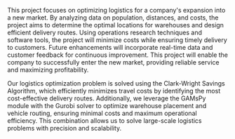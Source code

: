 This project focuses on optimizing logistics for a company's expansion into a new market. By analyzing data on population, distances, and costs, the project aims to determine the optimal locations for warehouses and design efficient delivery routes. Using operations research techniques and software tools, the project will minimize costs while ensuring timely delivery to customers. Future enhancements will incorporate real-time data and customer feedback for continuous improvement. This project will enable the company to successfully enter the new market, providing reliable service and maximizing profitability.


Our logistics optimization problem is solved using the Clark-Wright Savings Algorithm, which efficiently minimizes travel costs by identifying the most cost-effective delivery routes. Additionally, we leverage the GAMsPy module with the Gurobi solver to optimize warehouse placement and vehicle routing, ensuring minimal costs and maximum operational efficiency. This combination allows us to solve large-scale logistics problems with precision and scalability.
